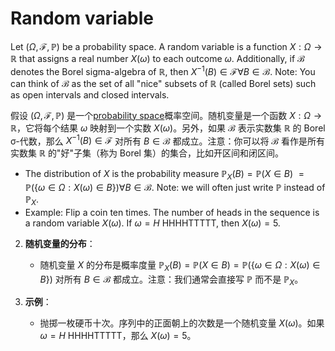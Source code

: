 # Random variable


Let $(\Omega, \mathcal{F}, \mathbb{P})$ be a probability space. A random variable is a function $X: \Omega \rightarrow \mathbb{R}$ that assigns a real number $X(\omega)$ to each outcome $\omega$. Additionally, if $\mathcal{B}$ denotes the Borel sigma-algebra of $\mathbb{R}$, then $X^{-1}(B) \in \mathcal{F} \forall B \in \mathcal{B}$. Note: You can think of $\mathcal{B}$ as the set of all "nice" subsets of $\mathbb{R}$ (called Borel sets) such as open intervals and closed intervals.

假设 $(\Omega, \mathcal{F}, \mathbb{P})$ 是一个[probability space](Probability.md#Probability%20space)概率空间。随机变量是一个函数 $X: \Omega \rightarrow \mathbb{R}$，它将每个结果 $\omega$ 映射到一个实数 $X(\omega)$。另外，如果 $\mathcal{B}$ 表示实数集 $\mathbb{R}$ 的 Borel σ-代数，那么 $X^{-1}(B) \in \mathcal{F}$ 对所有 $B \in \mathcal{B}$ 都成立。注意：你可以将 $\mathcal{B}$ 看作是所有实数集 $\mathbb{R}$ 的"好"子集（称为 Borel 集）的集合，比如开区间和闭区间。

- The distribution of $X$ is the probability measure $\mathbb{P}_X(B)=\mathbb{P}(X \in B)$ $=\mathbb{P}(\{\omega \in \Omega: X(\omega) \in B\}) \forall B \in \mathcal{B}$. Note: we will often just write $\mathbb{P}$ instead of $\mathbb{P}_X$.
- Example: Flip a coin ten times. The number of heads in the sequence is a random variable $X(\omega)$. If $\omega=H$ HHHHTTTTT, then $X(\omega)=5$.





2. **随机变量的分布**：
   - 随机变量 $X$ 的分布是概率度量 $\mathbb{P}_X(B)=\mathbb{P}(X \in B) = \mathbb{P}(\{\omega \in \Omega: X(\omega) \in B\})$ 对所有 $B \in \mathcal{B}$ 都成立。注意：我们通常会直接写 $\mathbb{P}$ 而不是 $\mathbb{P}_X$。

3. **示例**：
   - 抛掷一枚硬币十次。序列中的正面朝上的次数是一个随机变量 $X(\omega)$。如果 $\omega=H$ HHHHTTTTT，那么 $X(\omega)=5$。